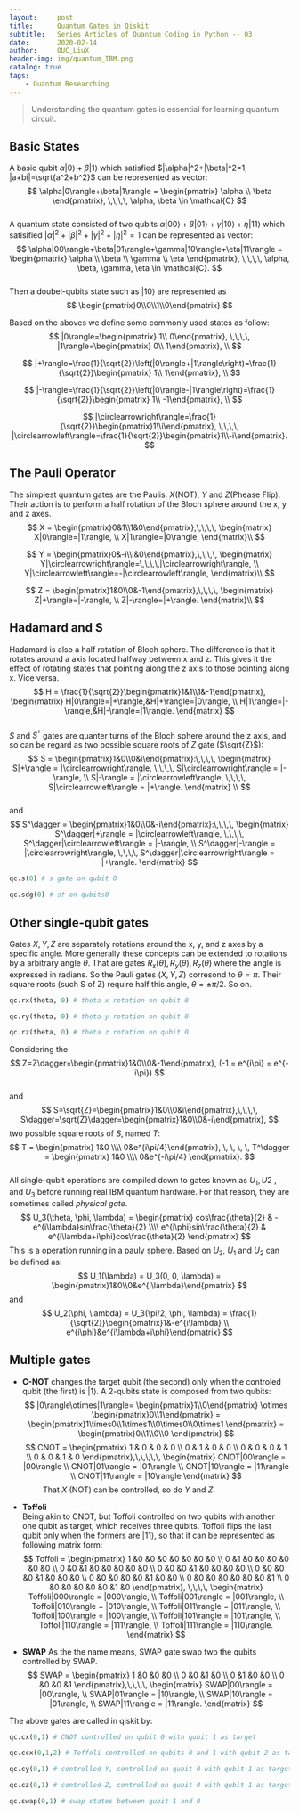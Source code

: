 ```yaml
---
layout:     post
title:      Quantum Gates in Qiskit
subtitle:   Series Articles of Quantum Coding in Python -- 03
date:       2020-02-14
author:     OUC_LiuX
header-img: img/quantum_IBM.png
catalog: true
tags:
    - Quantum Researching
---
```


<head>
    <script src="https://cdn.mathjax.org/mathjax/latest/MathJax.js?config=TeX-AMS-MML_HTMLorMML" type="text/javascript"></script>
    <script type="text/x-mathjax-config">
        MathJax.Hub.Config({
            tex2jax: {
            skipTags: ['script', 'noscript', 'style', 'textarea', 'pre'],
            inlineMath: [['$','$']]
            }
        });
    </script>
</head>

> Understanding the quantum gates is essential for learning quantum circuit.  


## Basic States  
A basic qubit $\alpha|0\rangle+\beta|1\rangle$ which satisfied $|\alpha|^2+|\beta|^2=1, |a+bi|=\sqrt{a^2+b^2}$ can be represented as vector:
$$
\alpha|0\rangle+\beta|1\rangle = 
    \begin{pmatrix}
        \alpha \\ \beta
    \end{pmatrix}, \,\,\,\,
\alpha, \beta \in \mathcal{C}
$$     
A quantum state consisted of two qubits $\alpha|00\rangle+\beta|01\rangle+\gamma|10\rangle+\eta|11\rangle$ which satisified $|\alpha|^2+|\beta|^2+|\gamma|^2+|\eta|^2=1$ can be represented as vector: 
$$
\alpha|00\rangle+\beta|01\rangle+\gamma|10\rangle+\eta|11\rangle = 
    \begin{pmatrix}
        \alpha \\ \beta \\ \gamma \\ \eta
    \end{pmatrix}, \,\,\,\,
\alpha, \beta, \gamma, \eta \in \mathcal{C}.
$$     
Then a doubel-qubits state such as $|10\rangle$ are represented as   
$$
\begin{pmatrix}0\\0\\1\\0\end{pmatrix}
$$   

Based on the aboves we define some commonly used states as follow:   
$$
|0\rangle=\begin{pmatrix} 1\\ 0\end{pmatrix}, \,\,\,\,
|1\rangle=\begin{pmatrix} 0\\ 1\end{pmatrix}, \\
$$    

$$
|+\rangle=\frac{1}{\sqrt{2}}\left(|0\rangle+|1\rangle\right)=\frac{1}{\sqrt{2}}\begin{pmatrix} 1\\ 1\end{pmatrix}, \\
$$  

$$
|-\rangle=\frac{1}{\sqrt{2}}\left(|0\rangle-|1\rangle\right)=\frac{1}{\sqrt{2}}\begin{pmatrix} 1\\ -1\end{pmatrix}, \\
$$  

$$
|\circlearrowright\rangle=\frac{1}{\sqrt{2}}\begin{pmatrix}1\\i\end{pmatrix}, \,\,\,\,
|\circlearrowleft\rangle=\frac{1}{\sqrt{2}}\begin{pmatrix}1\\-i\end{pmatrix}.
$$   

## The Pauli Operator  
The simplest quantum gates are the Paulis: $X$(NOT), $Y$ and $Z$(Phease Flip). Their action is to perform a half rotation of the Bloch sphere around the x, y and z axes.   
$$
X = \begin{pmatrix}0&1\\1&0\end{pmatrix},\,\,\,\, 
\begin{matrix}
X|0\rangle=|1\rangle, \\ X|1\rangle=|0\rangle,
\end{matrix}\\  
$$  

$$
Y = \begin{pmatrix}0&-i\\i&0\end{pmatrix},\,\,\,\,
\begin{matrix}
Y|\circlearrowright\rangle=\,\,\,\,|\circlearrowright\rangle, 
\\ Y|\circlearrowleft\rangle=-|\circlearrowleft\rangle,
\end{matrix}\\
$$  

$$
Z = \begin{pmatrix}1&0\\0&-1\end{pmatrix},\,\,\,\,
\begin{matrix}
Z|+\rangle=|-\rangle, \\
Z|-\rangle=|+\rangle. 
\end{matrix}\\
$$

## Hadamard and S   
Hadamard is also a half rotation of Bloch sphere. The difference is that it rotates around a axis located halfway between x and z. This gives it the effect of rotating states that pointing along the z axis to those pointing along x. Vice versa.<br>
$$
H = \frac{1}{\sqrt{2}}\begin{pmatrix}1&1\\1&-1\end{pmatrix}, 
\begin{matrix}
H|0\rangle=|+\rangle,&H|+\rangle=|0\rangle, \\
H|1\rangle=|-\rangle,&H|-\rangle=|1\rangle.
\end{matrix}
$$  
$S$ and $S^\dagger$ gates are quanter turns of the Bloch sphere around the z axis, and so can be regard as two possible square roots of $Z$ gate ($\sqrt{Z}$): <br>
$$
S = \begin{pmatrix}1&0\\0&i\end{pmatrix}:\,\,\,\,
\begin{matrix}
S|+\rangle = |\circlearrowright\rangle, \,\,\,\,
S|\circlearrowright\rangle = |-\rangle, \\
S|-\rangle = |\circlearrowleft\rangle, \,\,\,\,
S|\circlearrowleft\rangle = |+\rangle.
\end{matrix} \\
$$  
and
$$
S^\dagger = \begin{pmatrix}1&0\\0&-i\end{pmatrix}:\,\,\,\,
\begin{matrix}
S^\dagger|+\rangle = |\circlearrowleft\rangle, \,\,\,\,
S^\dagger|\circlearrowleft\rangle = |-\rangle, \\
S^\dagger|-\rangle = |\circlearrowright\rangle, \,\,\,\,
S^\dagger|\circlearrowright\rangle = |+\rangle.
\end{matrix}
$$  
```python 
qc.s(0) # s gate on qubit 0  

qc.sdg(0) # s† on qubits0
```


## Other single-qubit gates  
Gates $X, Y, Z$ are separately rotations around the x, y, and z axes by a specific angle. More generally these concepts can be extended to rotations by a arbitrary angle $\theta$. That are gates $R_x(\theta), R_y(\theta), R_z(\theta)$ where the angle is expressed in radians. So the Pauli gates ($X, Y, Z$) corresond to $\theta=\pi$. Their square roots (such S of Z) require half this angle, $\theta=\pm\pi/2$. So on.<br>
```python 
qc.rx(theta, 0) # theta x rotation on qubit 0  

qc.ry(theta, 0) # theta y rotation on qubit 0  

qc.rz(theta, 0) # theta z rotation on qubit 0  

```

Considering the 
$$
Z=Z\dagger=\begin{pmatrix}1&0\\0&-1\end{pmatrix}, 
(-1 = e^{i\pi} = e^{-i\pi})
$$   
and   
$$ 
S=\sqrt{Z}=\begin{pmatrix}1&0\\0&i\end{pmatrix},\,\,\,\, 
S\dagger=\sqrt{Z}\dagger=\begin{pmatrix}1&0\\0&-i\end{pmatrix},
$$
two possible square roots of $S$, named $T$:  
$$
T = \begin{pmatrix} 1&0 \\\\ 0&e^{i\pi/4}\end{pmatrix}, \, \, \, \, T^\dagger = \begin{pmatrix} 1&0 \\\\ 0&e^{-i\pi/4} \end{pmatrix}.
$$  
All single-qubit operations are compiled down to gates known as $U_1, U2$ , and $U_3$ before running real IBM quantum hardware. For that reason, they are sometimes called *physical gate*.<br>
$$
U_3(\theta, \phi, \lambda) = 
\begin{pmatrix}
    cos\frac{\theta}{2} & -e^{i\lambda}sin\frac{\theta}{2} \\\\
    e^{i\phi}sin\frac{\theta}{2} & e^{i\lambda+i\phi}cos\frac{\theta}{2}
\end{pmatrix}
$$
This is a operation running in a pauly sphere. Based on $U_3$, $U_1$ and $U_2$ can be defined as:<br>
$$
U_1(\lambda) = U_3(0, 0, \lambda) = 
\begin{pmatrix}1&0\\0&e^{i\lambda}\end{pmatrix} 
$$
and
$$
U_2(\phi, \lambda) = U_3(\pi/2, \phi, \lambda) = 
\frac{1}{\sqrt{2}}\begin{pmatrix}1&-e^{i\lambda} \\ e^{i\phi}&e^{i\lambda+i\phi}\end{pmatrix}
$$


## Multiple gates   
* **C-NOT** 
changes the target qubit (the second) only when the controled qubit (the first) is $|1\rangle$. A 2-qubits state is composed from two qubits:   
$$
|0\rangle\otimes|1\rangle=
\begin{pmatrix}1\\0\end{pmatrix}
\otimes
\begin{pmatrix}0\\1\end{pmatrix} = 
\begin{pmatrix}1\times0\\1\times1\\0\times0\\0\times1
\end{pmatrix} = 
\begin{pmatrix}0\\1\\0\\0
\end{pmatrix}
$$
$$
CNOT = \begin{pmatrix}
1 & 0 & 0 & 0 \\ 0 & 1 & 0 & 0 \\ 0 & 0 & 0 & 1 \\ 0 & 0 & 1 & 0 
\end{pmatrix},\,\,\,\,\,
\begin{matrix}
CNOT|00\rangle = |00\rangle \\
CNOT|01\rangle = |01\rangle \\
CNOT|10\rangle = |11\rangle \\
CNOT|11\rangle = |10\rangle 
\end{matrix}
$$
$\,\,\,\,\,\,\,\,\,\,\,\,\,\,$
That $X$ (NOT) can be controlled, so do $Y$ and $Z$.

* **Toffoli**  
Being akin to CNOT, but Toffoli controlled on two qubits with another one qubit as target, which receives three qubits. Toffoli flips the last qubit only when the formers are $|11\rangle$, so that it can be represented as following matrix form:
$$
Toffoli = \begin{pmatrix}
1 &0 &0 &0 &0 &0 &0 &0 \\
0 &1 &0 &0 &0 &0 &0 &0 \\
0 &0 &1 &0 &0 &0 &0 &0 \\
0 &0 &0 &1 &0 &0 &0 &0 \\
0 &0 &0 &0 &1 &0 &0 &0 \\
0 &0 &0 &0 &0 &1 &0 &0 \\
0 &0 &0 &0 &0 &0 &0 &1 \\
0 &0 &0 &0 &0 &0 &1 &0 
\end{pmatrix}, \,\,\,\,
\begin{matrix}
Toffoli|000\rangle = |000\rangle, \\
Toffoli|001\rangle = |001\rangle, \\
Toffoli|010\rangle = |010\rangle, \\
Toffoli|011\rangle = |011\rangle, \\
Toffoli|100\rangle = |100\rangle, \\
Toffoli|101\rangle = |101\rangle, \\
Toffoli|110\rangle = |111\rangle, \\
Toffoli|111\rangle = |110\rangle. 
\end{matrix}
$$

* **SWAP**
As the the name means, SWAP gate swap two the qubits controlled by SWAP. 
$$
SWAP = \begin{pmatrix}
1 &0 &0 &0 \\ 0 &0 &1 &0 \\ 0 &1 &0 &0 \\ 0 &0 &0 &1
\end{pmatrix},\,\,\,\, 
\begin{matrix}
SWAP|00\rangle = |00\rangle, \\
SWAP|01\rangle = |10\rangle, \\
SWAP|10\rangle = |01\rangle, \\
SWAP|11\rangle = |11\rangle.  
\end{matrix}
$$

The above gates are called in qiskit by: 
```python 
qc.cx(0,1) # CNOT controlled on qubit 0 with qubit 1 as target

qc.ccx(0,1,2) # Toffoli controlled on qubits 0 and 1 with qubit 2 as target

qc.cy(0,1) # controlled-Y, controlled on qubit 0 with qubit 1 as target

qc.cz(0,1) # controlled-Z, controlled on qubit 0 with qubit 1 as target

qc.swap(0,1) # swap states between qubit 1 and 0
```